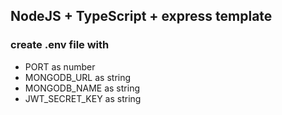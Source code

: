## NodeJS + TypeScript + express template

### create **.env** file with
- PORT as number
- MONGODB_URL as string
- MONGODB_NAME as string
- JWT_SECRET_KEY as string
